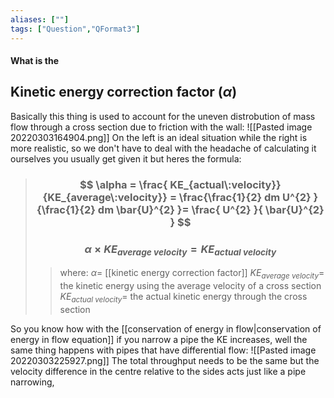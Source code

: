 ```yaml
---
aliases: [""]
tags: ["Question","QFormat3"]
---
```


#### What is the
## Kinetic energy correction factor ($\alpha$)
Basically this thing is used to account for the uneven distrobution of mass flow through a cross section due to friction with the wall:
![[Pasted image 20220303164904.png]]
On the left is an ideal situation while the right is more realistic, so we don't have to deal with the headache of calculating it ourselves you usually get given it but heres the formula:

> ### $$ \alpha =  \frac{ KE_{actual\:velocity}}{KE_{average\:velocity}} = \frac{\frac{1}{2} dm U^{2} }{\frac{1}{2} dm \bar{U}^{2} }= \frac{ U^{2} }{ \bar{U}^{2} } $$ 
> ### $$ \alpha \times KE_{average\:velocity} =  KE_{actual\:velocity}  $$ 
>> where:
>> $\alpha=$ [[kinetic energy correction factor]]
>> $KE_{average\:velocity}=$ the kinetic energy using the average velocity of a cross section
>> $KE_{actual\:velocity}=$ the actual kinetic energy through the cross section

So you know how with the [[conservation of energy in flow|conservation of energy in flow equation]] if you narrow a pipe the KE increases, well the same thing happens with pipes that have differential flow:
![[Pasted image 20220303225927.png]]
The total throughput needs to be the same but the velocity difference in the centre relative to the sides acts just like a pipe narrowing,